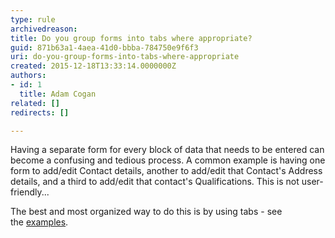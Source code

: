 ```yaml
---
type: rule
archivedreason: 
title: Do you group forms into tabs where appropriate?
guid: 871b63a1-4aea-41d0-bbba-784750e9f6f3
uri: do-you-group-forms-into-tabs-where-appropriate
created: 2015-12-18T13:33:14.0000000Z
authors:
- id: 1
  title: Adam Cogan
related: []
redirects: []

---
```


Having a separate form for every block of data that needs to be entered can become a confusing and tedious process. A common example is having one form to add/edit Contact details, another to add/edit that Contact's Address details, and a third to add/edit that contact's Qualifications. This is not user-friendly...

<!--endintro-->

The best and most organized way to do this is by using tabs - see the [examples](/_layouts/15/FIXUPREDIRECT.ASPX?WebId=3dfc0e07-e23a-4cbb-aac2-e778b71166a2&amp;TermSetId=07da3ddf-0924-4cd2-a6d4-a4809ae20160&amp;TermId=3ee0b1cc-284f-48fc-a364-36992cbed601).
